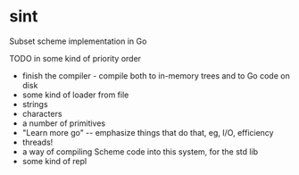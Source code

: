 # sint
Subset scheme implementation in Go

TODO in some kind of priority order
- finish the compiler - compile both to in-memory trees and to Go code on disk
- some kind of loader from file
- strings
- characters
- a number of primitives
- "Learn more go" -- emphasize things that do that, eg, I/O, efficiency
- threads!
- a way of compiling Scheme code into this system, for the std lib
- some kind of repl
